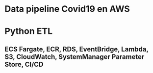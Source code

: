 # Data pipeline Covid19 en AWS
# Python ETL
## ECS Fargate, ECR, RDS, EventBridge, Lambda, S3, CloudWatch, SystemManager Parameter Store, CI/CD
<br>
